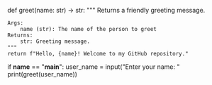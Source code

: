 def greet(name: str) -> str:
    """
    Returns a friendly greeting message.
    
    Args:
        name (str): The name of the person to greet  
    Returns:
        str: Greeting message.
    """
    return f"Hello, {name}! Welcome to my GitHub repository."

if __name__ == "__main__":
    user_name = input("Enter your name: "
    print(greet(user_name))

